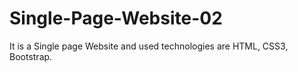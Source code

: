 # Single-Page-Website-02
It is a Single page Website and used technologies are HTML, CSS3, Bootstrap.
